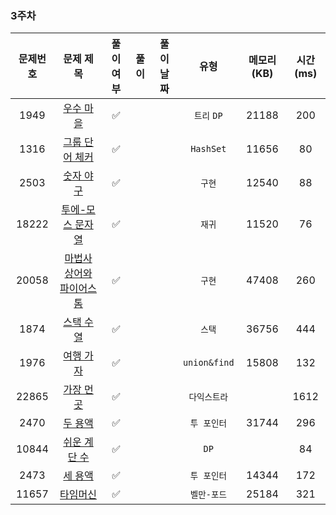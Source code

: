 ### 3주차

| 문제번호 |                         문제 제목                     | 풀이 여부 |                    풀이                    |  풀이 날짜   |     유형      |  메모리(KB) |    시간(ms)   |
|:----:|:-----------------------------------------------------:|:-:|:----------------------------------------:|:--------:|:-----------:|:----------:|:---------:|
|1949| [우수 마을](https://www.acmicpc.net/problem/1949) | ✅ |  |  | `트리` `DP` | 21188 | 200 |
|1316| [그룹 단어 체커](https://www.acmicpc.net/problem/1316) | ✅ |  |  | `HashSet` | 11656 | 80 |
|2503| [숫자 야구](https://www.acmicpc.net/problem/2503) | ✅ |  | | `구현` | 12540 | 88 |
|18222| [투에-모스 문자열](https://www.acmicpc.net/problem/18222) | ✅ |  |  | `재귀` | 11520 | 76 |
|20058| [마법사 상어와 파이어스톰](https://www.acmicpc.net/problem/20058) | ✅ |  |  | `구현` | 47408 | 260 |
|1874| [스택 수열](https://www.acmicpc.net/problem/1874) | ✅ | |  | `스택` | 36756 | 444 |
|1976| [여행 가자](https://www.acmicpc.net/problem/1976) | ✅ | |  | `union&find` | 15808 | 132 |
|22865| [가장 먼 곳](https://www.acmicpc.net/problem/22865) | ✅ || | `다익스트라` |  | 1612 |
|2470| [두 용액](https://www.acmicpc.net/problem/2470) | ✅ ||  |`투 포인터` | 31744 | 296 |
|10844| [쉬운 계단 수](https://www.acmicpc.net/problem/10844) | ✅ | |  | `DP` |  | 84 |
|2473| [세 용액](https://www.acmicpc.net/problem/2473) | ✅ | |  | `투 포인터` | 14344 | 172 |
|11657| [타임머신](https://www.acmicpc.net/problem/11657) | ✅ | | | `벨만-포드` | 25184 | 321 |
